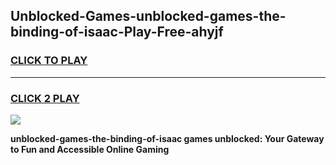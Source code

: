 
## Unblocked-Games-unblocked-games-the-binding-of-isaac-Play-Free-ahyjf
<h3>
<a href="https://premium76.site?title=unblocked-games-the-binding-of-isaac&ref=21A">CLICK TO PLAY</a></h3>
<hr>

<h3>
<a href="https://premium76.site?title=unblocked-games-the-binding-of-isaac&ref=21A">CLICK 2 PLAY</a>
  
</h3>

<a href="https://premium76.site?title=unblocked-games-the-binding-of-isaac&ref=21A"><img src="https://clearcache.store/games.png"></a>


**unblocked-games-the-binding-of-isaac games unblocked: Your Gateway to Fun and Accessible Online Gaming**
